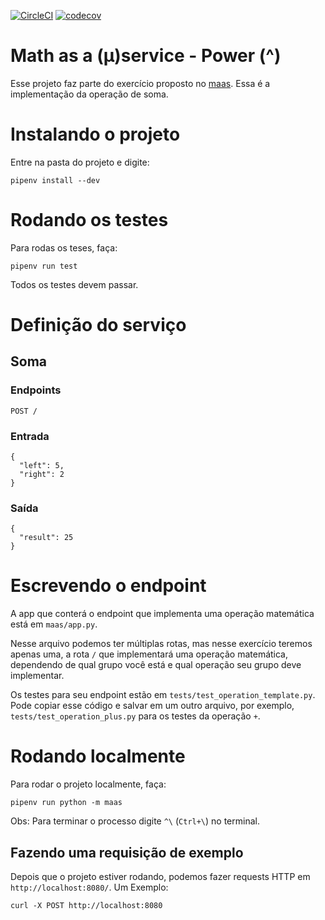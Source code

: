 [![CircleCI](https://circleci.com/gh/b2wads/maas-power/tree/master.svg?style=shield)](https://circleci.com/gh/b2wads/maas-power)
[![codecov](https://codecov.io/gh/b2wads/maas-power/branch/master/graph/badge.svg)](https://codecov.io/gh/b2wads/maas-power)


# Math as a (µ)service - Power (^)

Esse projeto faz parte do exercício proposto no [maas](https://github.com/b2wads/maas).
Essa é a implementação da operação de soma.


# Instalando o projeto

Entre na pasta do projeto e digite:

```
pipenv install --dev
```

# Rodando os testes

Para rodas os teses, faça:

```
pipenv run test
```

Todos os testes devem passar.


# Definição do serviço

## Soma

### Endpoints

`POST /`

### Entrada

```
{
  "left": 5,
  "right": 2
}
```


### Saída

```
{
  "result": 25
}
```

# Escrevendo o endpoint

A app que conterá o endpoint que implementa uma operação matemática está em `maas/app.py`.

Nesse arquivo podemos ter múltiplas rotas, mas nesse exercício teremos apenas uma, a rota `/` que implementará uma operação matemática, dependendo de qual grupo você está e qual operação seu grupo deve implementar.


Os testes para seu endpoint estão em `tests/test_operation_template.py`. Pode copiar esse código e salvar em um outro arquivo, por exemplo, `tests/test_operation_plus.py` para os testes da operação `+`.

# Rodando localmente

Para rodar o projeto localmente, faça:

```
pipenv run python -m maas
```

Obs: Para terminar o processo digite `^\` (`Ctrl+\`) no terminal.

## Fazendo uma requisição de exemplo

Depois que o projeto estiver rodando, podemos fazer requests HTTP em `http://localhost:8080/`. Um Exemplo:

```
curl -X POST http://localhost:8080
```
